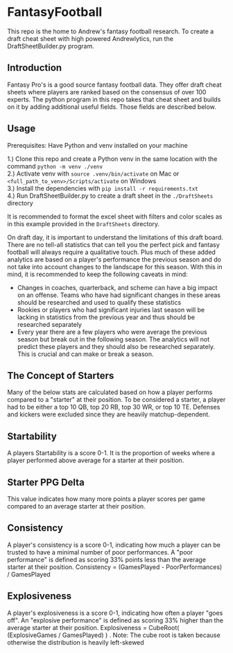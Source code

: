 # FantasyFootball
This repo is the home to Andrew's fantasy football research. To create a draft cheat sheet with high powered Andrewlytics, run the DraftSheetBuilder.py program.  
  
## Introduction  
Fantasy Pro's is a good source fantasy football data. They offer draft cheat sheets where players are ranked based on the consensus of over 100 experts. The python program in this repo takes that cheat sheet and builds on it by adding additional useful fields. Those fields are described below.  
  
## Usage  
Prerequisites: Have Python and venv installed on your machine   
  
1.) Clone this repo and create a Python venv in the same location with the command `python -m venv ./venv`  
2.) Activate venv with `source .venv/bin/activate` on Mac or `<full_path_to_venv>/Scripts/activate` on Windows  
3.) Install the dependencies with `pip install -r requirements.txt`  
4.) Run DraftSheetBuilder.py to create a draft sheet in the `./DraftSheets` directory  

It is recommended to format the excel sheet with filters and color scales as in this example provided in the `DraftSheets` directory.  
   
On draft day, it is important to understand the limitations of this draft board. There are no tell-all statistics that can tell you the perfect pick and fantasy football will always require a qualitative touch. Plus much of these added analytics are based on a player's performance the previous season and do not take into account changes to the landscape for this season. With this in mind, it is recommended to keep the following caveats in mind:  
    <ul>
    <li>Changes in coaches, quarterback, and scheme can have a big impact on an offense. Teams who have had significant changes in these areas should be researched and used to qualify these statistics</li>
    <li>Rookies or players who had significant injuries last season will be lacking in statistics from the previous year and thus should be researched separately </li> 
    <li>Every year there are a few players who were average the previous season but break out in the following season. The analytics will not predict these players and they should also be researched separately. This is crucial and can make or break a season.</li>
    </ul>
  
## The Concept of Starters  
Many of the below stats are calculated based on how a player performs compared to a "starter" at their position. To be considered a starter, a player had to be either a top 10 QB, top 20 RB, top 30 WR, or top 10 TE. Defenses and kickers were excluded since they are heavily matchup-dependent. 
  
## Startability  
A players Startability is a score 0-1. It is the proportion of weeks where a player performed above average for a starter at their position.  
  
## Starter PPG Delta  
This value indicates how many more points a player scores per game compared to an average starter at their position.  
  
## Consistency  
A player's consistency is a score 0-1, indicating how much a player can be trusted to have a minimal number of poor performances. A "poor performance" is defined as scoring 33% points less than the average starter at their position. Consistency = (GamesPlayed - PoorPerformances) / GamesPlayed

## Explosiveness  
A player's explosiveness is a score 0-1, indicating how often a player "goes off". An "explosive performance" is defined as scoring 33% higher than the average starter at their position. Explosiveness = CubeRoot( (ExplosiveGames / GamesPlayed) ) . Note: The cube root is taken because otherwise the distribution is heavily left-skewed
